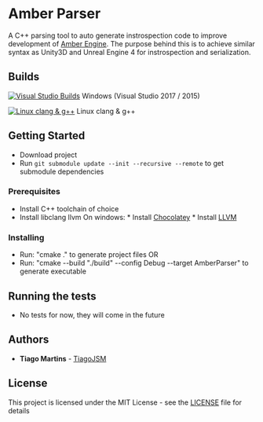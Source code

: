 # Amber Parser

A C++ parsing tool to auto generate instrospection code to improve development of [Amber Engine](https://github.com/TiagoJSM/AmberEngine).
The purpose behind this is to achieve similar syntax as Unity3D and Unreal Engine 4 for instrospection and serialization.

## Builds

[![Visual Studio Builds](https://ci.appveyor.com/api/projects/status/32r7s2skrgm9ubva/branch/master?svg=true)](https://ci.appveyor.com/project/TiagoJSM/amberparser/branch/master) Windows (Visual Studio 2017 / 2015)

[![Linux clang & g++](https://travis-ci.com/TiagoJSM/AmberParser.svg?branch=master)](https://travis-ci.com/TiagoJSM/AmberParser) Linux clang & g++

## Getting Started

* Download project
* Run ```git submodule update --init --recursive --remote``` to get submodule dependencies

### Prerequisites

* Install C++ toolchain of choice
* Install libclang llvm
	On windows:
		* Install [Chocolatey](https://chocolatey.org/install)
		* Install [LLVM](https://chocolatey.org/packages/llvm)


### Installing

* Run: "cmake ." to generate project files
OR
* Run: "cmake --build "./build" --config Debug --target AmberParser" to generate executable

## Running the tests

* No tests for now, they will come in the future

## Authors

* **Tiago Martins** - [TiagoJSM](https://github.com/TiagoJSM)

## License

This project is licensed under the MIT License - see the [LICENSE](LICENSE) file for details
